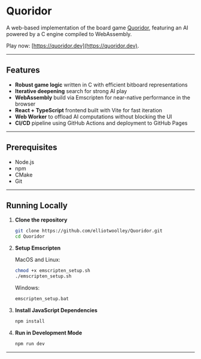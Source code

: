 # Quoridor

A web-based implementation of the board game [Quoridor](https://en.wikipedia.org/wiki/Quoridor), featuring an AI powered by a C engine compiled to WebAssembly.

Play now: [https://quoridor.dev](https://quoridor.dev).

---

## Features

* **Robust game logic** written in C with efficient bitboard representations
* **Iterative deepening** search for strong AI play
* **WebAssembly** build via Emscripten for near-native performance in the browser
* **React + TypeScript** frontend built with Vite for fast iteration
* **Web Worker** to offload AI computations without blocking the UI
* **CI/CD** pipeline using GitHub Actions and deployment to GitHub Pages

---

## Prerequisites

* Node.js
* npm
* CMake
* Git

---

## Running Locally

1. **Clone the repository**

   ```bash
   git clone https://github.com/elliotwoolley/Quoridor.git
   cd Quoridor
   ```

2. **Setup Emscripten**

    MacOS and Linux:
    ```bash
    chmod +x emscripten_setup.sh
    ./emscripten_setup.sh
    ```

    Windows:
    ```bash
    emscripten_setup.bat
    ```

3. **Install JavaScript Dependencies**

   ```bash
   npm install
   ```

4. **Run in Development Mode**

   ```bash
   npm run dev
   ```

---
